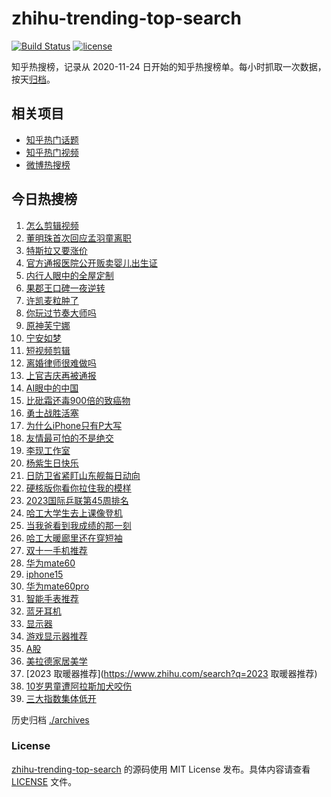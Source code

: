 # zhihu-trending-top-search

[![Build Status](https://github.com/justjavac/zhihu-trending-top-search/workflows/ci/badge.svg?branch=main)](https://github.com/justjavac/zhihu-trending-top-search/actions)
[![license](https://img.shields.io/github/license/justjavac/zhihu-trending-top-search)](https://github.com/justjavac/zhihu-trending-top-search/blob/main/LICENSE)

知乎热搜榜，记录从 2020-11-24
日开始的知乎热搜榜单。每小时抓取一次数据，按天[归档](./archives)。

## 相关项目

- [知乎热门话题](https://github.com/justjavac/zhihu-trending-hot-questions)
- [知乎热门视频](https://github.com/justjavac/zhihu-trending-hot-video)
- [微博热搜榜](https://github.com/justjavac/weibo-trending-hot-search)

## 今日热搜榜

<!-- BEGIN -->
<!-- 最后更新时间 Tue Nov 07 2023 23:03:13 GMT+0800 (China Standard Time) -->

1. [怎么剪辑视频](https://www.zhihu.com/search?q=怎么剪辑视频)
1. [董明珠首次回应孟羽童离职](https://www.zhihu.com/search?q=董明珠首次回应孟羽童离职)
1. [特斯拉又要涨价](https://www.zhihu.com/search?q=特斯拉又要涨价)
1. [官方通报医院公开贩卖婴儿出生证](https://www.zhihu.com/search?q=官方通报医院公开贩卖婴儿出生证)
1. [内行人眼中的全屋定制](https://www.zhihu.com/search?q=内行人眼中的全屋定制)
1. [果郡王口碑一夜逆转](https://www.zhihu.com/search?q=果郡王口碑一夜逆转)
1. [许凯麦粒肿了](https://www.zhihu.com/search?q=许凯麦粒肿了)
1. [你玩过节奏大师吗](https://www.zhihu.com/search?q=你玩过节奏大师吗)
1. [原神芙宁娜](https://www.zhihu.com/search?q=原神芙宁娜)
1. [宁安如梦](https://www.zhihu.com/search?q=宁安如梦)
1. [短视频剪辑](https://www.zhihu.com/search?q=短视频剪辑)
1. [离婚律师很难做吗](https://www.zhihu.com/search?q=离婚律师很难做吗)
1. [上官吉庆再被通报](https://www.zhihu.com/search?q=上官吉庆再被通报)
1. [AI眼中的中国](https://www.zhihu.com/search?q=AI眼中的中国)
1. [比砒霜还毒900倍的致癌物](https://www.zhihu.com/search?q=比砒霜还毒900倍的致癌物)
1. [勇士战胜活塞](https://www.zhihu.com/search?q=勇士战胜活塞)
1. [为什么iPhone只有P大写](https://www.zhihu.com/search?q=为什么iPhone只有P大写)
1. [友情最可怕的不是绝交](https://www.zhihu.com/search?q=友情最可怕的不是绝交)
1. [李现工作室](https://www.zhihu.com/search?q=李现工作室)
1. [杨紫生日快乐](https://www.zhihu.com/search?q=杨紫生日快乐)
1. [日防卫省紧盯山东舰每日动向](https://www.zhihu.com/search?q=日防卫省紧盯山东舰每日动向)
1. [硬核版你看你拉住我的模样](https://www.zhihu.com/search?q=硬核版你看你拉住我的模样)
1. [2023国际乒联第45周排名](https://www.zhihu.com/search?q=2023国际乒联第45周排名)
1. [哈工大学生去上课像登机](https://www.zhihu.com/search?q=哈工大学生去上课像登机)
1. [当我爸看到我成绩的那一刻](https://www.zhihu.com/search?q=当我爸看到我成绩的那一刻)
1. [哈工大暖廊里还在穿短袖](https://www.zhihu.com/search?q=哈工大暖廊里还在穿短袖)
1. [双十一手机推荐](https://www.zhihu.com/search?q=双十一手机推荐)
1. [华为mate60](https://www.zhihu.com/search?q=华为mate60)
1. [iphone15](https://www.zhihu.com/search?q=iphone15)
1. [华为mate60pro](https://www.zhihu.com/search?q=华为mate60pro)
1. [智能手表推荐](https://www.zhihu.com/search?q=智能手表推荐)
1. [蓝牙耳机](https://www.zhihu.com/search?q=蓝牙耳机)
1. [显示器](https://www.zhihu.com/search?q=显示器)
1. [游戏显示器推荐](https://www.zhihu.com/search?q=游戏显示器推荐)
1. [A股](https://www.zhihu.com/search?q=A股)
1. [美拉德家居美学](https://www.zhihu.com/search?q=美拉德家居美学)
1. [2023 取暖器推荐](https://www.zhihu.com/search?q=2023 取暖器推荐)
1. [10岁男童遭阿拉斯加犬咬伤](https://www.zhihu.com/search?q=10岁男童遭阿拉斯加犬咬伤)
1. [三大指数集体低开](https://www.zhihu.com/search?q=三大指数集体低开)

<!-- END -->

历史归档 [./archives](./archives)

### License

[zhihu-trending-top-search](https://github.com/justjavac/zhihu-trending-top-search)
的源码使用 MIT License 发布。具体内容请查看 [LICENSE](./LICENSE) 文件。
